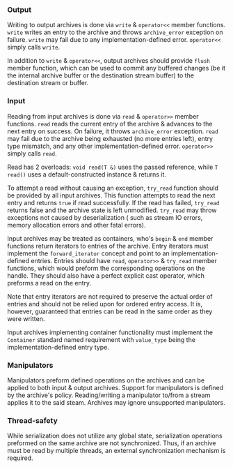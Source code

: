 ### Output

Writing to output archives is done via `write` & `operator<<` member functions. `write` writes an entry to the archive
and throws `archive_error` exception on failure. `write` may fail due to any implementation-defined error. `operator<<`
simply calls `write`.

In addition to `write` & `operator<<`, output archives should provide `flush` member function, which can be used to
commit any buffered changes (be it the internal archive buffer or the destination stream buffer) to the destination
stream or buffer.

### Input

Reading from input archives is done via `read` & `operator>>` member functions. `read` reads the current entry of the
archive & advances to the next entry on success. On failure, it throws `archive_error` exception. `read` may fail due to
the archive being exhausted (no more entries left), entry type mismatch, and any other implementation-defined
error. `operator>>` simply calls `read`.

Read has 2 overloads: `void read(T &)` uses the passed reference, while `T read()` uses a default-constructed instance &
returns it.

To attempt a read without causing an exception, `try_read` function should be provided by all input archives. This
function attempts to read the next entry and returns `true` if read successfully. If the read has failed, `try_read`
returns false and the archive state is left unmodified. `try_read` may throw exceptions not caused by deserialization (
such as stream IO errors, memory allocation errors and other fatal errors).

Input archives may be treated as containers, who's `begin` & `end` member functions return iterators to entries of the
archive. Entry iterators must implement the `forward_iterator` concept and point to an implementation-defined entries.
Entries should have `read`, `operator>>` & `try_read` member functions, which would preform the corresponding operations
on the handle. They should also have a perfect explicit cast operator, which preforms a read on the entry.

Note that entry iterators are not required to preserve the actual order of entries and should not be relied upon for
ordered entry access. It is, however, guaranteed that entries can be read in the same order as they were written.

Input archives implementing container functionality must implement the `Container` standard named requirement
with `value_type` being the implementation-defined entry type.

### Manipulators

Manipulators preform defined operations on the archives and can be applied to both input & output archives. Support for
manipulators is defined by the archive's policy. Reading/writing a manipulator to/from a stream applies it to the said
steam. Archives may ignore unsupported manipulators.

### Thread-safety

While serialization does not utilize any global state, serialization operations preformed on the same archive are not
synchronized. Thus, if an archive must be read by multiple threads, an external synchronization mechanism is required.